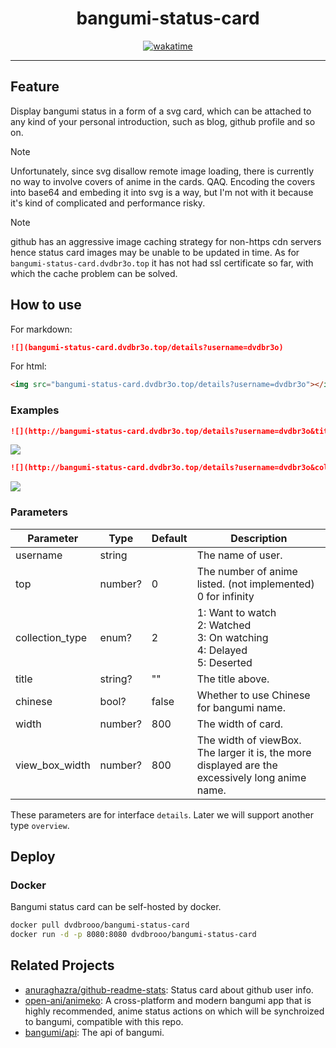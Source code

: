 <h1 align="center">bangumi-status-card</h1>

<div align="center"><a href="https://wakatime.com/badge/user/e4fc89b9-21c5-4e72-b622-92abc1d68721/project/f09309c6-ae78-44fb-81a8-911d144e87e0"><img src="https://wakatime.com/badge/user/e4fc89b9-21c5-4e72-b622-92abc1d68721/project/f09309c6-ae78-44fb-81a8-911d144e87e0.svg" alt="wakatime" /></a></div>

---

## Feature

Display bangumi status in a form of a svg card, which can be attached to any kind of your personal introduction, such as blog, github profile and so on.

> [!NOTE]
> Unfortunately, since svg disallow remote image loading, there is currently no way to involve covers of anime in the cards. QAQ.
> Encoding the covers into base64 and embeding it into svg is a way, but I'm not with it because it's kind of complicated and performance risky.

> [!NOTE]
> github has an aggressive image caching strategy for non-https cdn servers hence status card images may be unable to be updated in time. As for `bangumi-status-card.dvdbr3o.top` it has not had ssl certificate so far, with which the cache problem can be solved.

## How to use

For markdown:

```markdown
![](bangumi-status-card.dvdbr3o.top/details?username=dvdbr3o)
```

For html:

```html
<img src="bangumi-status-card.dvdbr3o.top/details?username=dvdbr3o"></img>
```

### Examples

```markdown
![](http://bangumi-status-card.dvdbr3o.top/details?username=dvdbr3o&title=%E2%9C%85I%27ve%20watched&width=400)
```

![](http://bangumi-status-card.dvdbr3o.top/details?username=dvdbr3o&title=%E2%9C%85I%27ve%20watched&width=400)

```markdown
![](http://bangumi-status-card.dvdbr3o.top/details?username=dvdbr3o&collection_type=3&title=%F0%9F%91%80I%27m%20watching&width=400)
```

![](http://bangumi-status-card.dvdbr3o.top/details?username=dvdbr3o&collection_type=3&title=%F0%9F%91%80I%27m%20watching&width=400)

### Parameters

| Parameter       | Type    | Default | Description                                                                                     |
| --------------- | ------- | ------- | ----------------------------------------------------------------------------------------------- |
| username        | string  |         | The name of user.                                                                               |
| top             | number? | 0       | The number of anime listed. (not implemented)<br />0 for infinity                               |
| collection_type | enum?   | 2       | 1: Want to watch<br /> 2: Watched <br /> 3: On watching <br /> 4: Delayed <br /> 5: Deserted    |
| title           | string? | ""      | The title above.                                                                                |
| chinese         | bool?   | false   | Whether to use Chinese for bangumi name.                                                        |
| width           | number? | 800     | The width of card.                                                                              |
| view_box_width  | number? | 800     | The width of viewBox. The larger it is, the more displayed are the excessively long anime name. |

These parameters are for interface `details`. Later we will support another type `overview`.

## Deploy

### Docker

Bangumi status card can be self-hosted by docker.

```bash
docker pull dvdbrooo/bangumi-status-card
docker run -d -p 8080:8080 dvdbrooo/bangumi-status-card
```

## Related Projects

- [anuraghazra/github-readme-stats](https://github.com/anuraghazra/github-readme-stats): Status card about github user info.
- [open-ani/animeko](https://github.com/open-ani/animeko): A cross-platform and modern bangumi app that is highly recommended, anime status actions on which will be synchroized to bangumi, compatible with this repo.
- [bangumi/api](https://github.com/bangumi/api): The api of bangumi.
